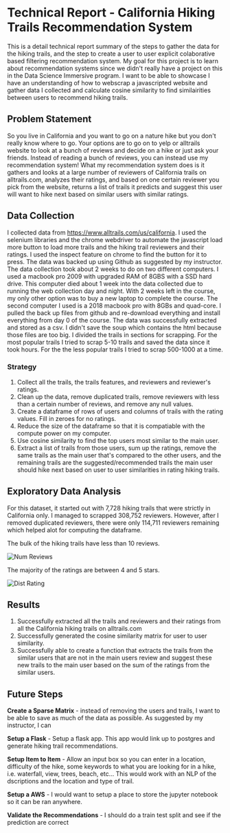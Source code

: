 # Technical Report - California Hiking Trails Recommendation System

This is a detail technical report summary of the steps to gather the data for the hiking trails, and the step to create a user to user explicit colaborative based filtering recommendation system. My goal for this project is to learn about recommendation systems since we didn't really have a project on this in the Data Science Immersive program. I want to be able to showcase I have an understanding of how to webscrap a javascripted website and gather data I collected and calculate cosine similarity to find similairities between users to recommend hiking trails.  

## Problem Statement

So you live in California and you want to go on a nature hike but you don't really know where to go. Your options are to go on to yelp or alltrails website to look at a bunch of reviews and decide on a hike or just ask your friends. Instead of reading a bunch of reviews, you can instead use my recommendation system! What my recommendation system does is it gathers and looks at a large number of reviewers of California trails on alltrails.com, analyzes their ratings, and based on one certain reviewer you pick from the website, returns a list of trails it predicts and suggest this user will want to hike next based on similar users with similar ratings. 


## Data Collection

I collected data from https://www.alltrails.com/us/california. I used the selenium libraries and the chrome webdriver to automate the javascript load more button to load more trails and the hiking trail reviewers and their ratings. I used the inspect feature on chrome to find the button for it to press. The data was backed up using Github as suggested by my instructor. The data collection took about 2 weeks to do on two different computers. I used a macbook pro 2009 with upgraded RAM of 8GBS with a SSD hard drive. This computer died about 1 week into the data collected due to running the web collection day and night. With 2 weeks left in the course, my only other option was to buy a new laptop to complete the course. The second computer I used is a 2018 macbook pro with 8GBs and quad-core. I pulled the back up files from github and re-download everything and install everything from day 0 of the course. The data was successfully extracted and stored as a csv. I didn't save the soup which contains the html because those files are too big. I divided the trails in sections for scrapping. For the most popular trails I tried to scrap 5-10 trails and saved the data since it took hours. For the the less popular trails I tried to scrap 500-1000 at a time. 

### Strategy

1. Collect all the trails, the trails features, and reviewers and reviewer's ratings.
2. Clean up the data, remove duplicated trails, remove reviewers with less than a certain number of reviews, and remove any null values.
3. Create a dataframe of rows of users and columns of trails with the rating values. Fill in zeroes for no ratings.
4. Reduce the size of the dataframe so that it is compatiable with the compute power on my computer.
5. Use cosine similarity to find the top users most similar to the main user.
6. Extract a list of trails from those users, sum up the ratings, remove the same trails as the main user that's compared to the other users, and the remaining trails are the suggested/recommended trails the main user should hike next based on user to user similarities in rating hiking trails.

## Exploratory Data Analysis

For this dataset, it started out with 7,728 hiking trails that were strictly in California only. I managed to scrapped 308,752 reviewers. However, after I removed duplicated reviewers, there were only 114,711 reviewers remaining which helped alot for computing the dataframe. 

The bulk of the hiking trails have less than 10 reviews.

![Num Reviews](https://git.generalassemb.ly/boxndragon04/California_Hiking_Recommendation_System/blob/master2/plots/num_reviews_less_than_32_greater_than_0.png)

The majority of the ratings are between 4 and 5 stars.

![Dist Rating](https://git.generalassemb.ly/boxndragon04/California_Hiking_Recommendation_System/blob/master2/plots/dist_rating.png)


## Results

1. Successfully extracted all the trails and reviewers and their ratings from all the California hiking trails on alltrails.com
2. Successfully generated the cosine similarity matrix for user to user similarity. 
3. Successfully able to create a function that extracts the trails from the similar users that are not in the main users review and suggest these new trails to the main user based on the sum of the ratings from the similar users.

## Future Steps

**Create a Sparse Matrix** - instead of removing the users and trails, I want to be able to save as much of the data as possible. As suggested by my instructor, I can 

**Setup a Flask** - Setup a flask app. This app would link up to postgres and generate hiking trail recommendations. 

**Setup Item to Item** - Allow an input box so you can enter in a location, difficulty of the hike, some keywords to what you are looking for in a hike, i.e. waterfall, view, trees, beach, etc... This would work with an NLP of the dscriptions and the location and type of trail.

**Setup a AWS** - I would want to setup a place to store the jupyter notebook so it can be ran anywhere.

**Validate the Recommendations** - I should do a train test split and see if the prediction are correct
